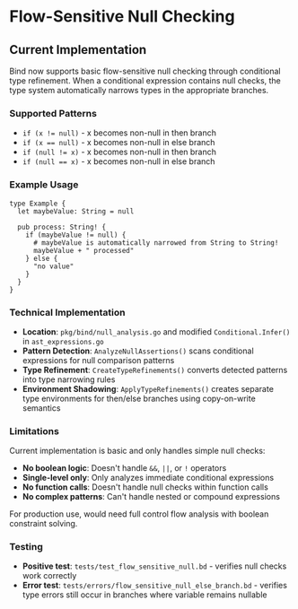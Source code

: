 # Flow-Sensitive Null Checking

## Current Implementation

Bind now supports basic flow-sensitive null checking through conditional type refinement. When a conditional expression contains null checks, the type system automatically narrows types in the appropriate branches.

### Supported Patterns

- `if (x != null)` - x becomes non-null in then branch
- `if (x == null)` - x becomes non-null in else branch  
- `if (null != x)` - x becomes non-null in then branch
- `if (null == x)` - x becomes non-null in else branch

### Example Usage

```bind
type Example {
  let maybeValue: String = null
  
  pub process: String! {
    if (maybeValue != null) {
      # maybeValue is automatically narrowed from String to String!
      maybeValue + " processed"
    } else {
      "no value"
    }
  }
}
```

### Technical Implementation

- **Location**: `pkg/bind/null_analysis.go` and modified `Conditional.Infer()` in `ast_expressions.go`
- **Pattern Detection**: `AnalyzeNullAssertions()` scans conditional expressions for null comparison patterns
- **Type Refinement**: `CreateTypeRefinements()` converts detected patterns into type narrowing rules
- **Environment Shadowing**: `ApplyTypeRefinements()` creates separate type environments for then/else branches using copy-on-write semantics

### Limitations

Current implementation is basic and only handles simple null checks:
- **No boolean logic**: Doesn't handle `&&`, `||`, or `!` operators
- **Single-level only**: Only analyzes immediate conditional expressions
- **No function calls**: Doesn't handle null checks within function calls
- **No complex patterns**: Can't handle nested or compound expressions

For production use, would need full control flow analysis with boolean constraint solving.

### Testing

- **Positive test**: `tests/test_flow_sensitive_null.bd` - verifies null checks work correctly
- **Error test**: `tests/errors/flow_sensitive_null_else_branch.bd` - verifies type errors still occur in branches where variable remains nullable